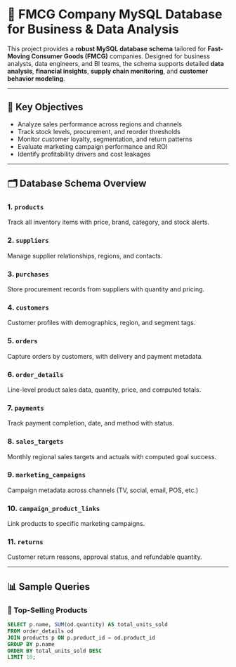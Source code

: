 # 🧾 FMCG Company MySQL Database for Business & Data Analysis

This project provides a **robust MySQL database schema** tailored for **Fast-Moving Consumer Goods (FMCG)** companies. Designed for business analysts, data engineers, and BI teams, the schema supports detailed **data analysis**, **financial insights**, **supply chain monitoring**, and **customer behavior modeling**.

---

## 🚀 Key Objectives

- Analyze sales performance across regions and channels  
- Track stock levels, procurement, and reorder thresholds  
- Monitor customer loyalty, segmentation, and return patterns  
- Evaluate marketing campaign performance and ROI  
- Identify profitability drivers and cost leakages  

---

## 🗂️ Database Schema Overview

### 1. `products`
Track all inventory items with price, brand, category, and stock alerts.

### 2. `suppliers`
Manage supplier relationships, regions, and contacts.

### 3. `purchases`
Store procurement records from suppliers with quantity and pricing.

### 4. `customers`
Customer profiles with demographics, region, and segment tags.

### 5. `orders`
Capture orders by customers, with delivery and payment metadata.

### 6. `order_details`
Line-level product sales data, quantity, price, and computed totals.

### 7. `payments`
Track payment completion, date, and method with status.

### 8. `sales_targets`
Monthly regional sales targets and actuals with computed goal success.

### 9. `marketing_campaigns`
Campaign metadata across channels (TV, social, email, POS, etc.)

### 10. `campaign_product_links`
Link products to specific marketing campaigns.

### 11. `returns`
Customer return reasons, approval status, and refundable quantity.

---

## 📊 Sample Queries

### 🔹 Top-Selling Products
```sql
SELECT p.name, SUM(od.quantity) AS total_units_sold
FROM order_details od
JOIN products p ON p.product_id = od.product_id
GROUP BY p.name
ORDER BY total_units_sold DESC
LIMIT 10;
